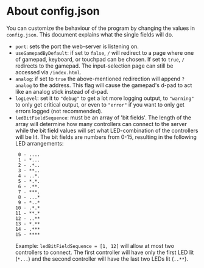 About config.json
=================

You can customize the behaviour of the program by changing the values in
`config.json`. This document explains what the single fields will do.

  * `port`: sets the port the web-server is listening on.
  * `useGamepadByDefault`: if set to `false`, `/` will redirect to a
    page where one of gamepad, keyboard, or touchpad can be chosen.
    If set to `true`, `/` redirects to the gamepad. The input-selection
    page can still be accessed via `/index.html`.
  * `analog`: if set to `true` the above-mentioned redirection will
    append `?analog` to the address. This flag will cause the gamepad's
    d-pad to act like an analog stick instead of d-pad.
  * `logLevel`: set it to `"debug"` to get a lot more logging output,
    to `"warning"` to only get critical output, or even to `"error"` if
    you want to only get errors logged (not recommended).
  * `ledBitFieldSequence`: must be an array of 'bit fields'. The length of the
    array will determine how many controllers can connect to the server while
    the bit field values will set what LED-combination of the controllers will
    be lit. The bit fields are numbers from 0-15, resulting in the following LED
    arrangements:
    ```
     0 - ....
     1 - *...
     2 - .*..
     3 - **..
     4 - ..*.
     5 - *.*.
     6 - .**.
     7 - ***.
     8 - ...*
     9 - *..*
    10 - .*.*
    11 - **.*
    12 - ..**
    13 - *.**
    14 - .***
    15 - ****
    ```
    Example: `ledBitFieldSequence = [1, 12]` will allow at most two controllers
    to connect. The first controller will have only the first LED lit (`*...`)
    and the second controller will have the last two LEDs lit (`..**`).
